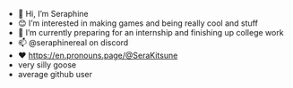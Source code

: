 - 👋 Hi, I’m Seraphine
- 😊 I’m interested in making games and being really cool and stuff
- 🌱 I’m currently preparing for an internship and finishing up college work
- 📫 @seraphinereal on discord
- ❤ https://en.pronouns.page/@SeraKitsune
- very silly goose
- average github user

